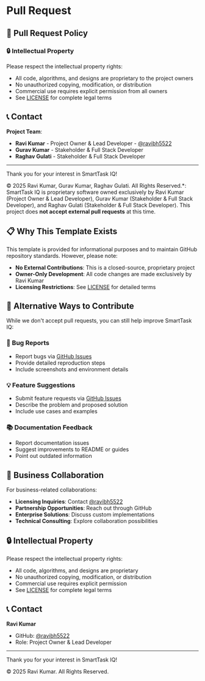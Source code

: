 # Pull Request

## 🚫 Pull Request Policy
### 🔒 Intellectual Property

Please respect the intellectual property rights:

- All code, algorithms, and designs are proprietary to the project owners
- No unauthorized copying, modification, or distribution
- Commercial use requires explicit permission from all owners
- See [LICENSE](../LICENSE) for complete legal terms

## 📞 Contact

**Project Team**:
- **Ravi Kumar** - Project Owner & Lead Developer - [@ravibh5522](https://github.com/ravibh5522)
- **Gurav Kumar** - Stakeholder & Full Stack Developer
- **Raghav Gulati** - Stakeholder & Full Stack Developer

---

Thank you for your interest in SmartTask IQ!

© 2025 Ravi Kumar, Gurav Kumar, Raghav Gulati. All Rights Reserved.*: SmartTask IQ is proprietary software owned exclusively by Ravi Kumar (Project Owner & Lead Developer), Gurav Kumar (Stakeholder & Full Stack Developer), and Raghav Gulati (Stakeholder & Full Stack Developer). This project does **not accept external pull requests** at this time.

## 📋 Why This Template Exists

This template is provided for informational purposes and to maintain GitHub repository standards. However, please note:

- **No External Contributions**: This is a closed-source, proprietary project
- **Owner-Only Development**: All code changes are made exclusively by Ravi Kumar
- **Licensing Restrictions**: See [LICENSE](../LICENSE) for detailed terms

## 🤝 Alternative Ways to Contribute

While we don't accept pull requests, you can still help improve SmartTask IQ:

### 🐛 Bug Reports
- Report bugs via [GitHub Issues](https://github.com/ravibh5522/smarttask-iq/issues/new?template=bug_report.yml)
- Provide detailed reproduction steps
- Include screenshots and environment details

### 💡 Feature Suggestions
- Submit feature requests via [GitHub Issues](https://github.com/ravibh5522/smarttask-iq/issues/new?template=feature_request.yml)
- Describe the problem and proposed solution
- Include use cases and examples

### 📚 Documentation Feedback
- Report documentation issues
- Suggest improvements to README or guides
- Point out outdated information

## 💼 Business Collaboration

For business-related collaborations:

- **Licensing Inquiries**: Contact [@ravibh5522](https://github.com/ravibh5522)
- **Partnership Opportunities**: Reach out through GitHub
- **Enterprise Solutions**: Discuss custom implementations
- **Technical Consulting**: Explore collaboration possibilities

## 🔒 Intellectual Property

Please respect the intellectual property rights:

- All code, algorithms, and designs are proprietary
- No unauthorized copying, modification, or distribution
- Commercial use requires explicit permission
- See [LICENSE](../LICENSE) for complete legal terms

## 📞 Contact

**Ravi Kumar**
- GitHub: [@ravibh5522](https://github.com/ravibh5522)
- Role: Project Owner & Lead Developer

---

Thank you for your interest in SmartTask IQ!

© 2025 Ravi Kumar. All Rights Reserved.
